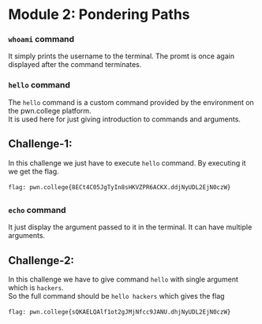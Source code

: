 # Module 2: Pondering Paths

### `whoami` command
It simply prints the username to the terminal. The promt is once again displayed after the command terminates.

### `hello` command
The `hello` command is a custom command provided by the environment on the pwn.college platform.<br>
It is used here for just giving introduction to commands and arguments.

## Challenge-1:
In this challenge we just have to execute `hello` command. By executing it we get the flag.<br><br>
`flag: pwn.college{8ECt4C05JgTyIn8sHKVZPR6ACKX.ddjNyUDL2EjN0czW}`
## 
### `echo` command
It just display the argument passed to it in the terminal. It can have multiple arguments.<br>

## Challenge-2:
In this challenge we have to give command `hello` with single argument which is `hackers`. <br>So the full command should be `hello hackers` which gives the flag<br><br>
`flag: pwn.college{sQKAELQAlf1ot2gJMjNfcc9JANU.dhjNyUDL2EjN0czW}`
##
